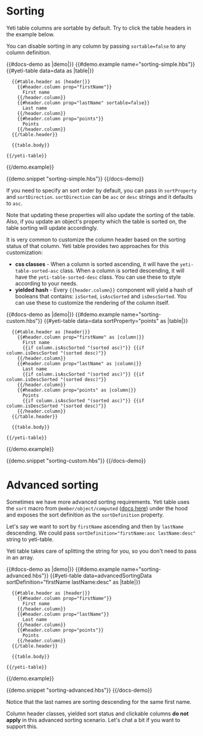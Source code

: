 # Sorting

Yeti table columns are sortable by default. Try to click the table headers in the example below.

You can disable sorting in any column by passing `sortable=false` to any column definition.

{{#docs-demo as |demo|}}
  {{#demo.example name="sorting-simple.hbs"}}
    {{#yeti-table data=data as |table|}}

      {{#table.header as |header|}}
        {{#header.column prop="firstName"}}
          First name
        {{/header.column}}
        {{#header.column prop="lastName" sortable=false}}
          Last name
        {{/header.column}}
        {{#header.column prop="points"}}
          Points
        {{/header.column}}
      {{/table.header}}

      {{table.body}}

    {{/yeti-table}}
  {{/demo.example}}

  {{demo.snippet "sorting-simple.hbs"}}
{{/docs-demo}}

If you need to specify an sort order by default, you can pass in `sortProperty` and `sortDirection`. `sortDirection` can be `asc` or `desc` strings and it defaults to `asc`.

Note that updating these properties will also update the sorting of the table. Also, if you update an object's property which the table is sorted on, the table sorting will update accordingly.

It is very common to customize the column header based on the sorting status of that column.
Yeti table provides two approaches for this customization:

- **css classes** - When a column is sorted ascending, it will have the `yeti-table-sorted-asc` class. When a column is sorted descending, it will have the `yeti-table-sorted-desc` class. You can use these to style according to your needs.
- **yielded hash** - Every `{{header.column}}` component will yield a hash of booleans that contains: `isSorted`, `isAscSorted` and `isDescSorted`. You can use these to customize the rendering of the column itself.

{{#docs-demo as |demo|}}
  {{#demo.example name="sorting-custom.hbs"}}
    {{#yeti-table data=data sortProperty="points" as |table|}}

      {{#table.header as |header|}}
        {{#header.column prop="firstName" as |column|}}
          First name
          {{if column.isAscSorted "(sorted asc)"}} {{if column.isDescSorted "(sorted desc)"}}
        {{/header.column}}
        {{#header.column prop="lastName" as |column|}}
          Last name
          {{if column.isAscSorted "(sorted asc)"}} {{if column.isDescSorted "(sorted desc)"}}
        {{/header.column}}
        {{#header.column prop="points" as |column|}}
          Points
          {{if column.isAscSorted "(sorted asc)"}} {{if column.isDescSorted "(sorted desc)"}}
        {{/header.column}}
      {{/table.header}}

      {{table.body}}

    {{/yeti-table}}
  {{/demo.example}}

  {{demo.snippet "sorting-custom.hbs"}}
{{/docs-demo}}

# Advanced sorting

Sometimes we have more advanced sorting requirements. Yeti table uses the `sort` macro from `@ember/object/computed` ([docs here](https://emberjs.com/api/ember/3.0/functions/@ember%2Fobject%2Fcomputed/sort)) under the hood and exposes the sort definition as the `sortDefinition` property.

Let's say we want to sort by `firstName` ascending and then by `lastName` descending. We could pass `sortDefinition="firstName:asc lastName:desc"` string to yeti-table. 

<aside>Yeti table takes care of splitting the string for you, so you don't need to pass in an array.</aside>

{{#docs-demo as |demo|}}
  {{#demo.example name="sorting-advanced.hbs"}}
    {{#yeti-table data=advancedSortingData sortDefinition="firstName lastName:desc" as |table|}}

      {{#table.header as |header|}}
        {{#header.column prop="firstName"}}
          First name
        {{/header.column}}
        {{#header.column prop="lastName"}}
          Last name
        {{/header.column}}
        {{#header.column prop="points"}}
          Points
        {{/header.column}}
      {{/table.header}}

      {{table.body}}

    {{/yeti-table}}
  {{/demo.example}}

  {{demo.snippet "sorting-advanced.hbs"}}
{{/docs-demo}}

Notice that the last names are sorting descending for the same first name.

Column header classes, yielded sort status and clickable columns **do not apply** in this advanced sorting scenario. Let's chat a bit if you want to support this.
